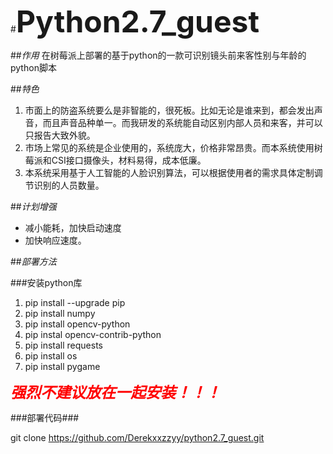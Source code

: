 #<font size=8>**Python2.7_guest** </font>

##*作用*
在树莓派上部署的基于python的一款可识别镜头前来客性别与年龄的python脚本

##*特色*
1. 市面上的防盗系统要么是非智能的，很死板。比如无论是谁来到，都会发出声音，而且声音品种单一。而我研发的系统能自动区别内部人员和来客，并可以只报告大致外貌。
2. 市场上常见的系统是企业使用的，系统庞大，价格非常昂贵。而本系统使用树莓派和CSI接口摄像头，材料易得，成本低廉。
3. 本系统采用基于人工智能的人脸识别算法，可以根据使用者的需求具体定制调节识别的人员数量。

##*计划增强*
- 减小能耗，加快启动速度
- 加快响应速度。

##*部署方法*

###安装python库
1. pip install --upgrade pip
2. pip install numpy 
3. pip install opencv-python
4. pip instal opencv-contrib-python
5. pip install requests
6. pip install os
7. pip install pygame

<font color=red size=5>***强烈不建议放在一起安装！！！***</font>

###部署代码###

git clone https://github.com/Derekxxzzyy/python2.7_guest.git
